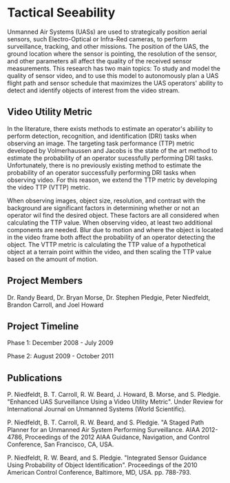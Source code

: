 # Tactical Seeability

Unmanned Air Systems (UASs) are used to strategically position aerial sensors, such Electro-Optical or Infra-Red cameras, to perform surveillance, tracking, and other missions. The position of the UAS, the ground location where the sensor is pointing, the resolution of the sensor, and other parameters all affect the quality of the received sensor measurements. This research has two main topics: To study and model the quality of sensor video, and to use this model to autonomously plan a UAS flight path and sensor schedule that maximizes the UAS operators' ability to detect and identify objects of interest from the video stream.

## Video Utility Metric

In the literature, there exists methods to estimate an operator's abiliity to perform detection, recognition, and identification (DRI) tasks when observing an image. The targeting task performance (TTP) metric developed by Volmerhaussen and Jacobs is the state of the art method to estimate the probability of an operator sucessfully performing DRI tasks. Unfortunately, there is no previously existing method to estimate the probability of an operator successfully performing DRI tasks when observing video. For this reason, we extend the TTP metric by developing the video TTP (VTTP) metric.

When observing images, object size, resolution, and contrast with the background are significant factors in determining whether or not an operator wil find the desired object. These factors are all considered when calculating the TTP value. When observing video, at least two additional components are needed. Blur due to motion and where the object is located in the video frame both affect the probability of an operator detecting the object. The VTTP metric is calculating the TTP value of a hypothetical object at a terrain point within the video, and then scaling the TTP value based on the amount of motion.

## Project Members

Dr. Randy Beard, Dr. Bryan Morse, Dr. Stephen Pledgie, Peter Niedfeldt, Brandon Carroll, and Joel Howard

## Project Timeline

Phase 1: December 2008 - July 2009

Phase 2: August 2009 - October 2011

## Publications

P. Niedfeldt, B. T. Carroll, R. W. Beard, J. Howard, B. Morse, and S. Pledgie. "Enhanced UAS Surveillance Using a Video Utility Metric". Under Review for International Journal on Unmanned Systems (World Scientific).

P. Niedfeldt, B. T. Carroll, R. W. Beard, and S. Pledgie. "A Staged Path Planner for an Unmanned Air System Performing Surveillance. AIAA 2012-4786, Proceedings of the 2012 AIAA Guidance, Navigation, and Control Conference, San Francisco, CA, USA.

P. Niedfeldt, R. W. Beard, and S. Pledgie. "Integrated Sensor Guidance Using Probability of Object Identification". Proceedings of the 2010 American Control Conference, Baltimore, MD, USA. pp. 788-793.
